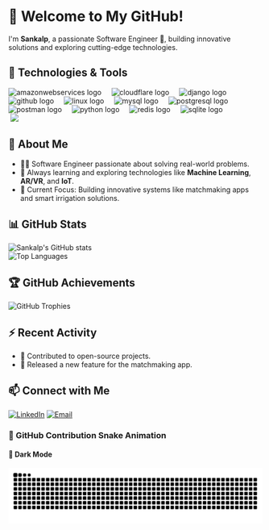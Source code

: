 # 👋 Welcome to My GitHub!

I'm **Sankalp**, a passionate Software Engineer 🚀, building innovative solutions and exploring cutting-edge technologies.

## 🚀 Technologies & Tools

<div align="left">
  <img src="https://skillicons.dev/icons?i=aws" height="30" alt="amazonwebservices logo"  />
  <img width="12" />
  <img src="https://skillicons.dev/icons?i=cloudflare" height="30" alt="cloudflare logo"  />
  <img width="12" />
  <img src="https://skillicons.dev/icons?i=django" height="30" alt="django logo"  />
  <img width="12" />
  <img src="https://skillicons.dev/icons?i=github" height="30" alt="github logo"  />
  <img width="12" />
  <img src="https://skillicons.dev/icons?i=linux" height="30" alt="linux logo"  />
  <img width="12" />
  <img src="https://skillicons.dev/icons?i=mysql" height="30" alt="mysql logo"  />
  <img width="12" />
  <img src="https://skillicons.dev/icons?i=postgres" height="30" alt="postgresql logo"  />
  <img width="12" />
  <img src="https://skillicons.dev/icons?i=postman" height="30" alt="postman logo"  />
  <img width="12" />
  <img src="https://skillicons.dev/icons?i=py" height="30" alt="python logo"  />
  <img width="12" />
  <img src="https://skillicons.dev/icons?i=redis" height="30" alt="redis logo"  />
  <img width="12" />
  <img src="https://skillicons.dev/icons?i=sqlite" height="30" alt="sqlite logo"  />
</div>

<img />
  <img src="https://media.giphy.com/media/qgQUggAC3Pfv687qPC/giphy.gif"/>





## 🌟 About Me  
- 👨‍💻 Software Engineer passionate about solving real-world problems.  
- 🚀 Always learning and exploring technologies like **Machine Learning**, **AR/VR**, and **IoT**.  
- 🌱 Current Focus: Building innovative systems like matchmaking apps and smart irrigation solutions.

## 📊 GitHub Stats  
![Sankalp's GitHub stats](https://github-readme-stats.vercel.app/api?username=sankalp2102&show_icons=true&theme=radical)  
![Top Languages](https://github-readme-stats.vercel.app/api/top-langs/?username=sankalp2102&layout=compact&theme=radical)


## 🏆 GitHub Achievements  
![GitHub Trophies](https://github-profile-trophy.vercel.app/?username=sankalp2102&theme=radical)

## ⚡ Recent Activity  
- 🌟 Contributed to open-source projects.  
- 🚀 Released a new feature for the matchmaking app.  


## 📫 Connect with Me  
[![LinkedIn](https://img.shields.io/badge/LinkedIn-0A66C2?style=for-the-badge&logo=linkedin&logoColor=white)](https://www.linkedin.com/in/sankalp-gupta-95b39b258) 
[![Email](https://img.shields.io/badge/Email-D14836?style=for-the-badge&logo=gmail&logoColor=white)](mailto:your-sankalpgupta444@gmail.com)

### 🐍 GitHub Contribution Snake Animation

#### 🌙 Dark Mode
![GitHub Contribution Snake](https://raw.githubusercontent.com/sankalp2102/sankalp2102/output/github-snake-dark.svg?palette=github-dark)

